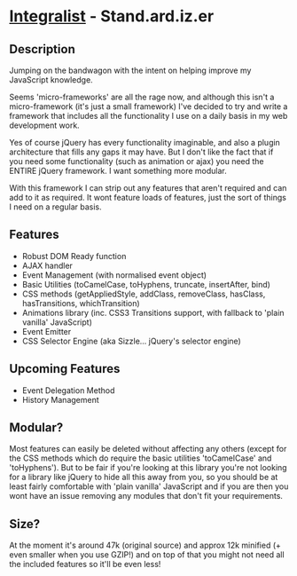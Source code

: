 [Integralist](http://www.integralist.co.uk/) - Stand.ard.iz.er
================================

Description
-----------

Jumping on the bandwagon with the intent on helping improve my JavaScript knowledge.

Seems 'micro-frameworks' are all the rage now, and although this isn't a micro-framework (it's just a small framework) I've decided to try and write a framework that includes all the functionality I use on a daily basis in my web development work.

Yes of course jQuery has every functionality imaginable, and also a plugin architecture that fills any gaps it may have. But I don't like the fact that if you need some functionality (such as animation or ajax) you need the ENTIRE jQuery framework. I want something more modular.

With this framework I can strip out any features that aren't required and can add to it as required. It wont feature loads of features, just the sort of things I need on a regular basis.

Features
--------

* Robust DOM Ready function
* AJAX handler
* Event Management (with normalised event object)
* Basic Utilities (toCamelCase, toHyphens, truncate, insertAfter, bind)
* CSS methods (getAppliedStyle, addClass, removeClass, hasClass, hasTransitions, whichTransition)
* Animations library (inc. CSS3 Transitions support, with fallback to 'plain vanilla' JavaScript)
* Event Emitter
* CSS Selector Engine (aka Sizzle... jQuery's selector engine)

Upcoming Features
-----------------

* Event Delegation Method
* History Management

Modular?
--------

Most features can easily be deleted without affecting any others (except for the CSS methods which do require the basic utilities 'toCamelCase' and 'toHyphens'). But to be fair if you're looking at this library you're not looking for a library like jQuery to hide all this away from you, so you should be at least fairly comfortable with 'plain vanilla' JavaScript and if you are then you wont have an issue removing any modules that don't fit your requirements.

Size?
-----
At the moment it's around 47k (original source) and approx 12k minified (+ even smaller when you use GZIP!) and on top of that you might not need all the included features so it'll be even less!